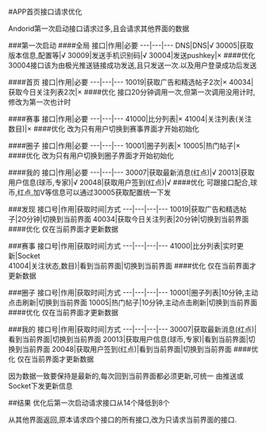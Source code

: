 #APP首页接口请求优化

Andorid第一次启动接口请求过多,且会请求其他界面的数据

###第一次启动
####全局
接口|作用|必要
---|---|---
DNS|DNS|√
30005|获取版本信息,配置等|√
30009|发送手机识别码|√
30004|发送pushkey|×
####优化
30004接口该为由极光推送链接成功发送,且只发送一次.以及用户登录成功后发送

####首页
接口|作用|必要
---|---|---
10019|获取广告和精选帖子2次|×
40034|获取今日关注列表2次|×
####优化
接口20分钟调用一次,但第一次调用没用计时,修改为第一次也计时 

####赛事
接口|作用|必要
---|---|---
41000|比分列表|×
41004|关注列表(关注数目)|×
####优化
改为只有用户切换到赛事界面才开始初始化

####圈子
接口|作用|必要
---|---|--- 
10001|圈子列表|×
10005|热门帖子|×
####优化
改为只有用户切换到圈子界面才开始初始化 

####我的
接口|作用|必要
---|---|--- 
30007|获取最新消息(红点)|√
20013|获取用户信息(球币,专家)|√
20048|获取用户签到(红点)|√
####优化
可跟接口配合,球币,红点,加V等信息可以通过30005获取配置统一下发



###发现
接口号|作用|获取时间|方式
---|---|---|---
10019|获取广告和精选帖子|20分钟|切换到当前界面
40034|获取今日关注列表|20分钟|切换到当前界面
####优化
仅在当前界面才更新数据

###赛事
接口号|作用|获取时间|方式
---|---|---|---
41000|比分列表|实时更新|Socket                   
41004|关注状态,数目)|看到当前界面|切换到当前界面
####优化
仅在当前界面才更新数据

###圈子
接口号|作用|获取时间|方式
---|---|---|---
10001|圈子列表|10分钟,主动点击刷新|切换到当前界面 
10005|热门帖子|10分钟,主动点击刷新|切换到当前界面
####优化
仅在当前界面才更新数据 

###我的
接口号|作用|获取时间|方式
---|---|---|---
30007|获取最新消息(红点)|看到当前界面|切换到当前界面 
20013|获取用户信息(球币,专家)|看到当前界面|切换到当前界面 
20048|获取用户签到(红点)|看到当前界面|切换到当前界面
####优化
仅在当前界面才更新数据

因为数据一致要保持是最新的,每次回到当前界面都必须更新,可统一
由推送或Socket下发更新信息 

##结果
优化后第一次启动请求接口从14个降低到8个

从其他界面返回,原本请求四个接口的所有接口,改为只请求当前界面的接口.
